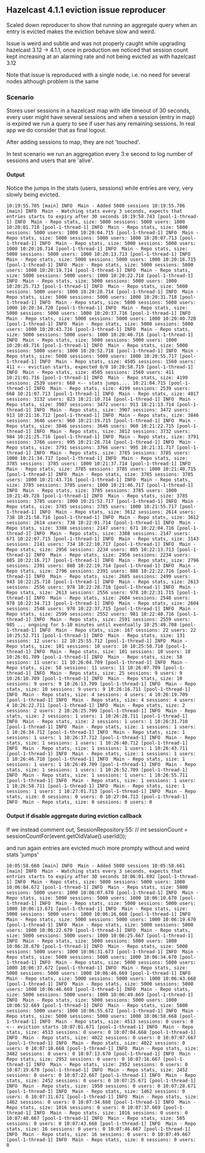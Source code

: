 ## Hazelcast 4.1.1 eviction issue reproducer

Scaled down reproducer to show that running an aggregate query when an entry is evicted makes the eviction behave slow and weird.
           
Issue is weird and subtle and was not properly caught while upgrading hazelcast 3.12 -> 4.1.1, once in production we noticed that session count kept increasing at an alarming rate and not being evicted as with hazelcast 3.12

Note that issue is reproduced with a single node, i.e. no need for several nodes although problem is the same

### Scenario
Stores user sessions in a hazelcast map with idle timeout of 30 seconds, every user might have several sessions and when a session (entry in map) is expired we run a query to see if user has any remaining sessions. In real app we do consider that as final logout. 
      
After adding sessions to map, they are not 'touched'.

In test scenario we run an aggregation every 3:e second to log number of sessions and users that are 'alive'.

#### Output

Notice the jumps in the stats (users, sessions) while entries are very, very slowly being evicted.

``
10:19:55.705 [main] INFO  Main - Added 5000 sessions
10:19:55.706 [main] INFO  Main - Watching stats every 3 seconds, expects that entries starts to expiry after 30 seconds
10:19:58.743 [pool-1-thread-1] INFO  Main - Repo stats, size: 5000 sessions: 5000 users: 1000
10:20:01.718 [pool-1-thread-1] INFO  Main - Repo stats, size: 5000 sessions: 5000 users: 1000
10:20:04.715 [pool-1-thread-1] INFO  Main - Repo stats, size: 5000 sessions: 5000 users: 1000
10:20:07.713 [pool-1-thread-1] INFO  Main - Repo stats, size: 5000 sessions: 5000 users: 1000
10:20:10.714 [pool-1-thread-1] INFO  Main - Repo stats, size: 5000 sessions: 5000 users: 1000
10:20:13.713 [pool-1-thread-1] INFO  Main - Repo stats, size: 5000 sessions: 5000 users: 1000
10:20:16.715 [pool-1-thread-1] INFO  Main - Repo stats, size: 5000 sessions: 5000 users: 1000
10:20:19.714 [pool-1-thread-1] INFO  Main - Repo stats, size: 5000 sessions: 5000 users: 1000
10:20:22.718 [pool-1-thread-1] INFO  Main - Repo stats, size: 5000 sessions: 5000 users: 1000
10:20:25.713 [pool-1-thread-1] INFO  Main - Repo stats, size: 5000 sessions: 5000 users: 1000
10:20:28.714 [pool-1-thread-1] INFO  Main - Repo stats, size: 5000 sessions: 5000 users: 1000
10:20:31.718 [pool-1-thread-1] INFO  Main - Repo stats, size: 5000 sessions: 5000 users: 1000
10:20:34.720 [pool-1-thread-1] INFO  Main - Repo stats, size: 5000 sessions: 5000 users: 1000
10:20:37.716 [pool-1-thread-1] INFO  Main - Repo stats, size: 5000 sessions: 5000 users: 1000
10:20:40.720 [pool-1-thread-1] INFO  Main - Repo stats, size: 5000 sessions: 5000 users: 1000
10:20:43.716 [pool-1-thread-1] INFO  Main - Repo stats, size: 5000 sessions: 5000 users: 1000
10:20:46.716 [pool-1-thread-1] INFO  Main - Repo stats, size: 5000 sessions: 5000 users: 1000
10:20:49.716 [pool-1-thread-1] INFO  Main - Repo stats, size: 5000 sessions: 5000 users: 1000
10:20:52.718 [pool-1-thread-1] INFO  Main - Repo stats, size: 5000 sessions: 5000 users: 1000
10:20:55.717 [pool-1-thread-1] INFO  Main - Repo stats, size: 4505 sessions: 1560 users: 411 <-- eviction starts, expected 0/0
10:20:58.719 [pool-1-thread-1] INFO  Main - Repo stats, size: 4505 sessions: 1560 users: 411
10:21:01.716 [pool-1-thread-1] INFO  Main - Repo stats, size: 4199 sessions: 2539 users: 668 <-- stats jumps....
10:21:04.715 [pool-1-thread-1] INFO  Main - Repo stats, size: 4199 sessions: 2539 users: 668
10:21:07.713 [pool-1-thread-1] INFO  Main - Repo stats, size: 4017 sessions: 3132 users: 823
10:21:10.714 [pool-1-thread-1] INFO  Main - Repo stats, size: 3907 sessions: 3472 users: 913
10:21:13.714 [pool-1-thread-1] INFO  Main - Repo stats, size: 3907 sessions: 3472 users: 913
10:21:16.712 [pool-1-thread-1] INFO  Main - Repo stats, size: 3846 sessions: 3646 users: 960
10:21:19.715 [pool-1-thread-1] INFO  Main - Repo stats, size: 3846 sessions: 3646 users: 960
10:21:22.715 [pool-1-thread-1] INFO  Main - Repo stats, size: 3812 sessions: 3732 users: 984
10:21:25.716 [pool-1-thread-1] INFO  Main - Repo stats, size: 3791 sessions: 3766 users: 995
10:21:28.714 [pool-1-thread-1] INFO  Main - Repo stats, size: 3791 sessions: 3766 users: 995
10:21:31.717 [pool-1-thread-1] INFO  Main - Repo stats, size: 3785 sessions: 3785 users: 1000
10:21:34.717 [pool-1-thread-1] INFO  Main - Repo stats, size: 3785 sessions: 3785 users: 1000
10:21:37.714 [pool-1-thread-1] INFO  Main - Repo stats, size: 3785 sessions: 3785 users: 1000
10:21:40.715 [pool-1-thread-1] INFO  Main - Repo stats, size: 3785 sessions: 3785 users: 1000
10:21:43.716 [pool-1-thread-1] INFO  Main - Repo stats, size: 3785 sessions: 3785 users: 1000
10:21:46.717 [pool-1-thread-1] INFO  Main - Repo stats, size: 3785 sessions: 3785 users: 1000
10:21:49.728 [pool-1-thread-1] INFO  Main - Repo stats, size: 3785 sessions: 3785 users: 1000
10:21:52.717 [pool-1-thread-1] INFO  Main - Repo stats, size: 3785 sessions: 3785 users: 1000
10:21:55.717 [pool-1-thread-1] INFO  Main - Repo stats, size: 3612 sessions: 2614 users: 738
10:21:58.716 [pool-1-thread-1] INFO  Main - Repo stats, size: 3612 sessions: 2614 users: 738
10:22:01.714 [pool-1-thread-1] INFO  Main - Repo stats, size: 3388 sessions: 2147 users: 671
10:22:04.716 [pool-1-thread-1] INFO  Main - Repo stats, size: 3388 sessions: 2147 users: 671
10:22:07.715 [pool-1-thread-1] INFO  Main - Repo stats, size: 3143 sessions: 2141 users: 734
10:22:10.717 [pool-1-thread-1] INFO  Main - Repo stats, size: 2956 sessions: 2234 users: 805
10:22:13.713 [pool-1-thread-1] INFO  Main - Repo stats, size: 2956 sessions: 2234 users: 805
10:22:16.717 [pool-1-thread-1] INFO  Main - Repo stats, size: 2796 sessions: 2391 users: 888
10:22:19.714 [pool-1-thread-1] INFO  Main - Repo stats, size: 2796 sessions: 2391 users: 888
10:22:22.716 [pool-1-thread-1] INFO  Main - Repo stats, size: 2685 sessions: 2499 users: 943
10:22:25.718 [pool-1-thread-1] INFO  Main - Repo stats, size: 2613 sessions: 2556 users: 978
10:22:28.718 [pool-1-thread-1] INFO  Main - Repo stats, size: 2613 sessions: 2556 users: 978
10:22:31.715 [pool-1-thread-1] INFO  Main - Repo stats, size: 2604 sessions: 2548 users: 978
10:22:34.713 [pool-1-thread-1] INFO  Main - Repo stats, size: 2604 sessions: 2548 users: 978
10:22:37.715 [pool-1-thread-1] INFO  Main - Repo stats, size: 2599 sessions: 2552 users: 981
10:22:40.716 [pool-1-thread-1] INFO  Main - Repo stats, size: 2591 sessions: 2559 users: 985
... ongoing for 5-10 minutes until eventually
10:25:49.708 [pool-1-thread-1] INFO  Main - Repo stats, size: 167 sessions: 22 users: 22
10:25:52.711 [pool-1-thread-1] INFO  Main - Repo stats, size: 131 sessions: 12 users: 12
10:25:55.712 [pool-1-thread-1] INFO  Main - Repo stats, size: 101 sessions: 10 users: 10
10:25:58.710 [pool-1-thread-1] INFO  Main - Repo stats, size: 101 sessions: 10 users: 10
10:26:01.709 [pool-1-thread-1] INFO  Main - Repo stats, size: 58 sessions: 11 users: 11
10:26:04.709 [pool-1-thread-1] INFO  Main - Repo stats, size: 58 sessions: 11 users: 11
10:26:07.709 [pool-1-thread-1] INFO  Main - Repo stats, size: 25 sessions: 9 users: 9
10:26:10.709 [pool-1-thread-1] INFO  Main - Repo stats, size: 10 sessions: 9 users: 9
10:26:13.709 [pool-1-thread-1] INFO  Main - Repo stats, size: 10 sessions: 9 users: 9
10:26:16.711 [pool-1-thread-1] INFO  Main - Repo stats, size: 4 sessions: 4 users: 4
10:26:19.709 [pool-1-thread-1] INFO  Main - Repo stats, size: 4 sessions: 4 users: 4
10:26:22.711 [pool-1-thread-1] INFO  Main - Repo stats, size: 2 sessions: 2 users: 2
10:26:25.709 [pool-1-thread-1] INFO  Main - Repo stats, size: 2 sessions: 1 users: 1
10:26:28.711 [pool-1-thread-1] INFO  Main - Repo stats, size: 2 sessions: 1 users: 1
10:26:31.710 [pool-1-thread-1] INFO  Main - Repo stats, size: 1 sessions: 1 users: 1
10:26:34.712 [pool-1-thread-1] INFO  Main - Repo stats, size: 1 sessions: 1 users: 1
10:26:37.712 [pool-1-thread-1] INFO  Main - Repo stats, size: 1 sessions: 1 users: 1
10:26:40.712 [pool-1-thread-1] INFO  Main - Repo stats, size: 1 sessions: 1 users: 1
10:26:43.711 [pool-1-thread-1] INFO  Main - Repo stats, size: 1 sessions: 1 users: 1
10:26:46.710 [pool-1-thread-1] INFO  Main - Repo stats, size: 1 sessions: 1 users: 1
10:26:49.709 [pool-1-thread-1] INFO  Main - Repo stats, size: 1 sessions: 1 users: 1
10:26:52.709 [pool-1-thread-1] INFO  Main - Repo stats, size: 1 sessions: 1 users: 1
10:26:55.711 [pool-1-thread-1] INFO  Main - Repo stats, size: 1 sessions: 1 users: 1
10:26:58.711 [pool-1-thread-1] INFO  Main - Repo stats, size: 1 sessions: 1 users: 1
10:27:01.713 [pool-1-thread-1] INFO  Main - Repo stats, size: 0 sessions: 0 users: 0
10:27:04.713 [pool-1-thread-1] INFO  Main - Repo stats, size: 0 sessions: 0 users: 0
``


#### Output if disable aggregate during eviction callback
                                                    
If we instead comment out, SessionRepository:55:
//                int sessionCount = sessionCountFor(event.getOldValue().userId());

and run again entries are evicted much more prompty without and weird stats 'jumps'

``
10:05:58.660 [main] INFO  Main - Added 5000 sessions
10:05:58.661 [main] INFO  Main - Watching stats every 3 seconds, expects that entries starts to expiry after 30 seconds
10:06:01.692 [pool-1-thread-1] INFO  Main - Repo stats, size: 5000 sessions: 5000 users: 1000
10:06:04.672 [pool-1-thread-1] INFO  Main - Repo stats, size: 5000 sessions: 5000 users: 1000
10:06:07.670 [pool-1-thread-1] INFO  Main - Repo stats, size: 5000 sessions: 5000 users: 1000
10:06:10.670 [pool-1-thread-1] INFO  Main - Repo stats, size: 5000 sessions: 5000 users: 1000
10:06:13.671 [pool-1-thread-1] INFO  Main - Repo stats, size: 5000 sessions: 5000 users: 1000
10:06:16.668 [pool-1-thread-1] INFO  Main - Repo stats, size: 5000 sessions: 5000 users: 1000
10:06:19.670 [pool-1-thread-1] INFO  Main - Repo stats, size: 5000 sessions: 5000 users: 1000
10:06:22.670 [pool-1-thread-1] INFO  Main - Repo stats, size: 5000 sessions: 5000 users: 1000
10:06:25.667 [pool-1-thread-1] INFO  Main - Repo stats, size: 5000 sessions: 5000 users: 1000
10:06:28.670 [pool-1-thread-1] INFO  Main - Repo stats, size: 5000 sessions: 5000 users: 1000
10:06:31.673 [pool-1-thread-1] INFO  Main - Repo stats, size: 5000 sessions: 5000 users: 1000
10:06:34.670 [pool-1-thread-1] INFO  Main - Repo stats, size: 5000 sessions: 5000 users: 1000
10:06:37.672 [pool-1-thread-1] INFO  Main - Repo stats, size: 5000 sessions: 5000 users: 1000
10:06:40.669 [pool-1-thread-1] INFO  Main - Repo stats, size: 5000 sessions: 5000 users: 1000
10:06:43.668 [pool-1-thread-1] INFO  Main - Repo stats, size: 5000 sessions: 5000 users: 1000
10:06:46.669 [pool-1-thread-1] INFO  Main - Repo stats, size: 5000 sessions: 5000 users: 1000
10:06:49.669 [pool-1-thread-1] INFO  Main - Repo stats, size: 5000 sessions: 5000 users: 1000
10:06:52.669 [pool-1-thread-1] INFO  Main - Repo stats, size: 5000 sessions: 5000 users: 1000
10:06:55.672 [pool-1-thread-1] INFO  Main - Repo stats, size: 5000 sessions: 5000 users: 1000
10:06:58.668 [pool-1-thread-1] INFO  Main - Repo stats, size: 4513 sessions: 0 users: 0   <-- eviction starts
10:07:01.671 [pool-1-thread-1] INFO  Main - Repo stats, size: 4513 sessions: 0 users: 0
10:07:04.668 [pool-1-thread-1] INFO  Main - Repo stats, size: 4022 sessions: 0 users: 0
10:07:07.667 [pool-1-thread-1] INFO  Main - Repo stats, size: 4022 sessions: 0 users: 0
10:07:10.668 [pool-1-thread-1] INFO  Main - Repo stats, size: 3482 sessions: 0 users: 0
10:07:13.670 [pool-1-thread-1] INFO  Main - Repo stats, size: 2952 sessions: 0 users: 0
10:07:16.667 [pool-1-thread-1] INFO  Main - Repo stats, size: 2952 sessions: 0 users: 0
10:07:19.670 [pool-1-thread-1] INFO  Main - Repo stats, size: 2452 sessions: 0 users: 0
10:07:22.667 [pool-1-thread-1] INFO  Main - Repo stats, size: 2452 sessions: 0 users: 0
10:07:25.671 [pool-1-thread-1] INFO  Main - Repo stats, size: 1950 sessions: 0 users: 0
10:07:28.671 [pool-1-thread-1] INFO  Main - Repo stats, size: 1462 sessions: 0 users: 0
10:07:31.671 [pool-1-thread-1] INFO  Main - Repo stats, size: 1462 sessions: 0 users: 0
10:07:34.668 [pool-1-thread-1] INFO  Main - Repo stats, size: 1016 sessions: 0 users: 0
10:07:37.669 [pool-1-thread-1] INFO  Main - Repo stats, size: 1016 sessions: 0 users: 0
10:07:40.667 [pool-1-thread-1] INFO  Main - Repo stats, size: 505 sessions: 0 users: 0
10:07:43.668 [pool-1-thread-1] INFO  Main - Repo stats, size: 16 sessions: 0 users: 0
10:07:46.667 [pool-1-thread-1] INFO  Main - Repo stats, size: 16 sessions: 0 users: 0
10:07:49.667 [pool-1-thread-1] INFO  Main - Repo stats, size: 0 sessions: 0 users: 0
``






   
